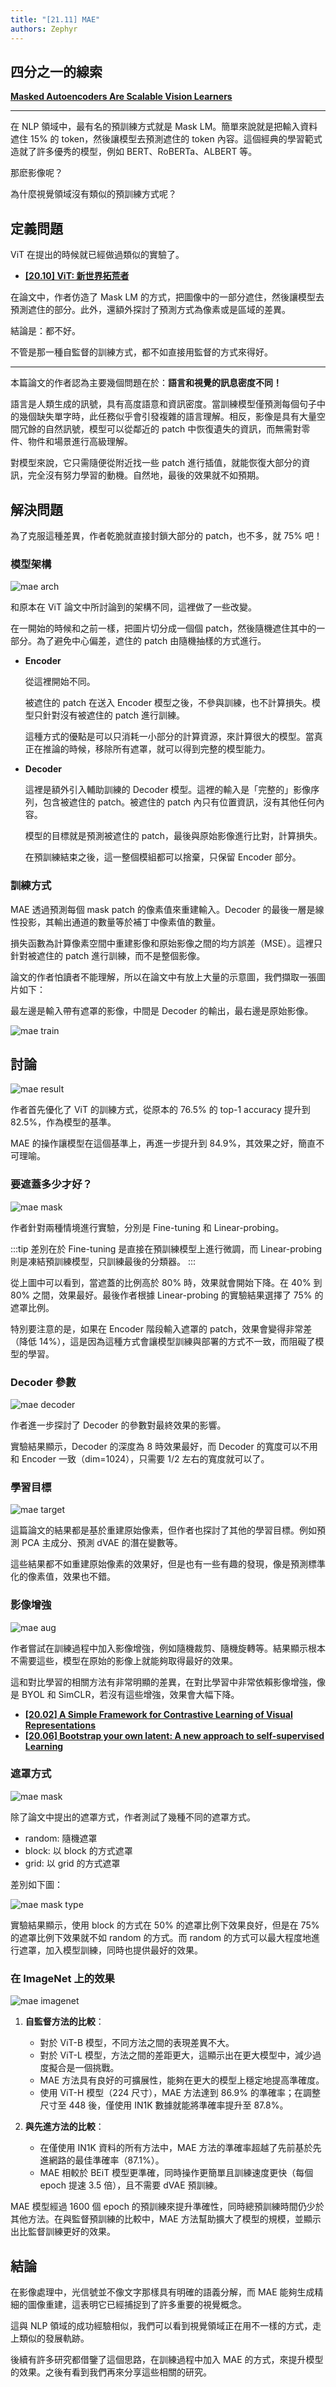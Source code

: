 ```yaml
---
title: "[21.11] MAE"
authors: Zephyr
---
```


## 四分之一的線索

[**Masked Autoencoders Are Scalable Vision Learners**](https://arxiv.org/abs/2111.06377)

---

在 NLP 領域中，最有名的預訓練方式就是 Mask LM。簡單來說就是把輸入資料遮住 15% 的 token，然後讓模型去預測遮住的 token 內容。這個經典的學習範式造就了許多優秀的模型，例如 BERT、RoBERTa、ALBERT 等。

那麽影像呢？

為什麼視覺領域沒有類似的預訓練方式呢？

## 定義問題

ViT 在提出的時候就已經做過類似的實驗了。

- [**[20.10] ViT: 新世界拓荒者**](../2010-vit/index.md)

在論文中，作者仿造了 Mask LM 的方式，把圖像中的一部分遮住，然後讓模型去預測遮住的部分。此外，還額外探討了預測方式為像素或是區域的差異。

結論是：都不好。

不管是那一種自監督的訓練方式，都不如直接用監督的方式來得好。

---

本篇論文的作者認為主要幾個問題在於：**語言和視覺的訊息密度不同！**

語言是人類生成的訊號，具有高度語意和資訊密度。當訓練模型僅預測每個句子中的幾個缺失單字時，此任務似乎會引發複雜的語言理解。相反，影像是具有大量空間冗餘的自然訊號，模型可以從鄰近的 patch 中恢復遺失的資訊，而無需對零件、物件和場景進行高級理解。

對模型來說，它只需隨便從附近找一些 patch 進行插值，就能恢復大部分的資訊，完全沒有努力學習的動機。自然地，最後的效果就不如預期。

## 解決問題

為了克服這種差異，作者乾脆就直接封鎖大部分的 patch，也不多，就 75% 吧！

### 模型架構

![mae arch](./img/img1.jpg)

和原本在 ViT 論文中所討論到的架構不同，這裡做了一些改變。

在一開始的時候和之前一樣，把圖片切分成一個個 patch，然後隨機遮住其中的一部分。為了避免中心偏差，遮住的 patch 由隨機抽樣的方式進行。

- **Encoder**

  從這裡開始不同。

  被遮住的 patch 在送入 Encoder 模型之後，不參與訓練，也不計算損失。模型只針對沒有被遮住的 patch 進行訓練。

  這種方式的優點是可以只消耗一小部分的計算資源，來計算很大的模型。當真正在推論的時候，移除所有遮罩，就可以得到完整的模型能力。

- **Decoder**

  這裡是額外引入輔助訓練的 Decoder 模型。這裡的輸入是「完整的」影像序列，包含被遮住的 patch。被遮住的 patch 內只有位置資訊，沒有其他任何內容。

  模型的目標就是預測被遮住的 patch，最後與原始影像進行比對，計算損失。

  在預訓練結束之後，這一整個模組都可以捨棄，只保留 Encoder 部分。

### 訓練方式

MAE 透過預測每個 mask patch 的像素值來重建輸入。Decoder 的最後一層是線性投影，其輸出通道的數量等於補丁中像素值的數量。

損失函數為計算像素空間中重建影像和原始影像之間的均方誤差（MSE）。這裡只針對被遮住的 patch 進行訓練，而不是整個影像。

論文的作者怕讀者不能理解，所以在論文中有放上大量的示意圖，我們擷取一張圖片如下：

最左邊是輸入帶有遮罩的影像，中間是 Decoder 的輸出，最右邊是原始影像。

![mae train](./img/img2.jpg)

## 討論

![mae result](./img/img4.jpg)

作者首先優化了 ViT 的訓練方式，從原本的 76.5% 的 top-1 accuracy 提升到 82.5%，作為模型的基準。

MAE 的操作讓模型在這個基準上，再進一步提升到 84.9%，其效果之好，簡直不可理喻。

### 要遮蓋多少才好？

![mae mask](./img/img3.jpg)

作者針對兩種情境進行實驗，分別是 Fine-tuning 和 Linear-probing。

:::tip
差別在於 Fine-tuning 是直接在預訓練模型上進行微調，而 Linear-probing 則是凍結預訓練模型，只訓練最後的分類器。
:::

從上圖中可以看到，當遮蓋的比例高於 80% 時，效果就會開始下降。在 40% 到 80% 之間，效果最好。最後作者根據 Linear-probing 的實驗結果選擇了 75% 的遮罩比例。

特別要注意的是，如果在 Encoder 階段輸入遮罩的 patch，效果會變得非常差（降低 14%），這是因為這種方式會讓模型訓練與部署的方式不一致，而阻礙了模型的學習。

### Decoder 參數

![mae decoder](./img/img5.jpg)

作者進一步探討了 Decoder 的參數對最終效果的影響。

實驗結果顯示，Decoder 的深度為 8 時效果最好，而 Decoder 的寬度可以不用和 Encoder 一致（dim=1024），只需要 1/2 左右的寬度就可以了。

### 學習目標

![mae target](./img/img6.jpg)

這篇論文的結果都是基於重建原始像素，但作者也探討了其他的學習目標。例如預測 PCA 主成分、預測 dVAE 的潛在變數等。

這些結果都不如重建原始像素的效果好，但是也有一些有趣的發現，像是預測標準化的像素值，效果也不錯。

### 影像增強

![mae aug](./img/img7.jpg)

作者嘗試在訓練過程中加入影像增強，例如隨機裁剪、隨機旋轉等。結果顯示根本不需要這些，模型在原始的影像上就能夠取得最好的效果。

這和對比學習的相關方法有非常明顯的差異，在對比學習中非常依賴影像增強，像是 BYOL 和 SimCLR，若沒有這些增強，效果會大幅下降。

- [**[20.02] A Simple Framework for Contrastive Learning of Visual Representations**](https://arxiv.org/abs/2002.05709)
- [**[20.06] Bootstrap your own latent: A new approach to self-supervised Learning**](https://arxiv.org/abs/2006.07733)

### 遮罩方式

![mae mask](./img/img8.jpg)

除了論文中提出的遮罩方式，作者測試了幾種不同的遮罩方式。

- random: 隨機遮罩
- block: 以 block 的方式遮罩
- grid: 以 grid 的方式遮罩

差別如下圖：

![mae mask type](./img/img9.jpg)

實驗結果顯示，使用 block 的方式在 50% 的遮罩比例下效果良好，但是在 75% 的遮罩比例下效果就不如 random 的方式。而 random 的方式可以最大程度地進行遮罩，加入模型訓練，同時也提供最好的效果。

### 在 ImageNet 上的效果

![mae imagenet](./img/img10.jpg)

1. **自監督方法的比較**：

   - 對於 ViT-B 模型，不同方法之間的表現差異不大。
   - 對於 ViT-L 模型，方法之間的差距更大，這顯示出在更大模型中，減少過度擬合是一個挑戰。
   - MAE 方法具有良好的可擴展性，能夠在更大的模型上穩定地提高準確度。
   - 使用 ViT-H 模型（224 尺寸），MAE 方法達到 86.9% 的準確率；在調整尺寸至 448 後，僅使用 IN1K 數據就能將準確率提升至 87.8%。

2. **與先進方法的比較**：

   - 在僅使用 IN1K 資料的所有方法中，MAE 方法的準確率超越了先前基於先進網路的最佳準確率（87.1%）。
   - MAE 相較於 BEiT 模型更準確，同時操作更簡單且訓練速度更快（每個 epoch 提速 3.5 倍），且不需要 dVAE 預訓練。

MAE 模型經過 1600 個 epoch 的預訓練來提升準確性，同時總預訓練時間仍少於其他方法。在與監督預訓練的比較中，MAE 方法幫助擴大了模型的規模，並顯示出比監督訓練更好的效果。

## 結論

在影像處理中，光信號並不像文字那樣具有明確的語義分解，而 MAE 能夠生成精細的圖像重建，這表明它已經捕捉到了許多重要的視覺概念。

這與 NLP 領域的成功經驗相似，我們可以看到視覺領域正在用不一樣的方式，走上類似的發展軌跡。

後續有許多研究都借鑒了這個思路，在訓練過程中加入 MAE 的方式，來提升模型的效果。之後有看到我們再來分享這些相關的研究。
